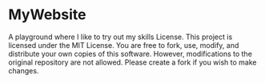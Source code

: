 # MyWebsite
A playground where I like to try out my skills
License.
This project is licensed under the MIT License. 
You are free to fork, use, modify, and distribute 
your own copies of this software. However, modifications 
to the original repository are not allowed. 
Please create a fork if you wish to make changes.